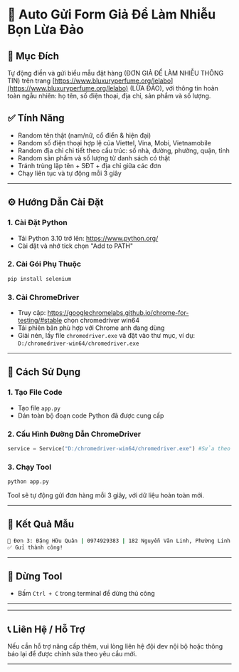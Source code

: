 # 🧠 Auto Gửi Form Giả Để Làm Nhiễu Bọn Lừa Đảo

## 📌 Mục Đích
Tự động điền và gửi biểu mẫu đặt hàng (ĐƠN GIẢ ĐỂ LÀM NHIỄU THÔNG TIN) trên trang [https://www.bluxuryperfume.org/lelabo](https://www.bluxuryperfume.org/lelabo) (LỪA ĐẢO), với thông tin hoàn toàn ngẫu nhiên: họ tên, số điện thoại, địa chỉ, sản phẩm và số lượng.

## ✅ Tính Năng
- Random tên thật (nam/nữ, cổ điển & hiện đại)
- Random số điện thoại hợp lệ của Viettel, Vina, Mobi, Vietnamobile
- Random địa chỉ chi tiết theo cấu trúc: số nhà, đường, phường, quận, tỉnh
- Random sản phẩm và số lượng từ danh sách có thật
- Tránh trùng lặp tên + SĐT + địa chỉ giữa các đơn
- Chạy liên tục và tự động mỗi 3 giây

---

## ⚙️ Hướng Dẫn Cài Đặt

### 1. Cài Đặt Python
- Tải Python 3.10 trở lên: https://www.python.org/
- Cài đặt và nhớ tick chọn "Add to PATH"

### 2. Cài Gói Phụ Thuộc
```bash
pip install selenium
```

### 3. Cài ChromeDriver
- Truy cập: https://googlechromelabs.github.io/chrome-for-testing/#stable chọn chromedriver win64
- Tải phiên bản phù hợp với Chrome anh đang dùng
- Giải nén, lấy file `chromedriver.exe` và đặt vào thư mục, ví dụ: `D:/chromedriver-win64/chromedriver.exe`
---

## 🚀 Cách Sử Dụng

### 1. Tạo File Code
- Tạo file `app.py`
- Dán toàn bộ đoạn code Python đã được cung cấp

### 2. Cấu Hình Đường Dẫn ChromeDriver
```python
service = Service("D:/chromedriver-win64/chromedriver.exe") #Sửa theo ChromeDriver của bạn
```

### 3. Chạy Tool
```bash
python app.py
```

Tool sẽ tự động gửi đơn hàng mỗi 3 giây, với dữ liệu hoàn toàn mới.

---

## 🧪 Kết Quả Mẫu
```bash
🔁 Đơn 3: Đặng Hữu Quân | 0974929383 | 182 Nguyễn Văn Linh, Phường Linh Trung, Quận 1, TP.HCM | Dior Sauvage | Mua 2 chai: 980.000đ + Miễn ship
✅ Gửi thành công!
```

---

## 🛑 Dừng Tool
- Bấm `Ctrl + C` trong terminal để dừng thủ công

---


---

## 📞 Liên Hệ / Hỗ Trợ
Nếu cần hỗ trợ nâng cấp thêm, vui lòng liên hệ đội dev nội bộ hoặc thông báo lại để được chỉnh sửa theo yêu cầu mới.

---


